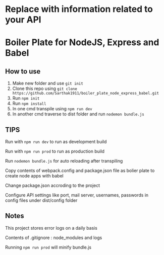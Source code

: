 # Replace with information related to your API

# Boiler Plate for NodeJS, Express and Babel

## How to use

1. Make new folder and use `git init`
2. Clone this repo using `git clone https://github.com/Sarthak1911/boiler_plate_node_express_babel.git`
3. Run `npm init`
4. Run `npm install`
5. In one cmd transpile using `npm run dev`
6. In another cmd traverse to dist folder and run `nodemon bundle.js`

## TIPS

Run with `npm run dev` to run as development build

Run with `npm run prod` to run as production build

Run `nodemon bundle.js` for auto reloading after transpiling

Copy contents of webpack.config and package.json file as bolier plate to create node apps with babel

Change package.json accroding to the project

Configure API settings like port, mail server, usernames, passwords in config files under dist/config folder

## Notes

This project stores error logs on a daily basis

Contents of .gitignore : node_modules and logs

Running `npm run prod` will minify bundle.js
